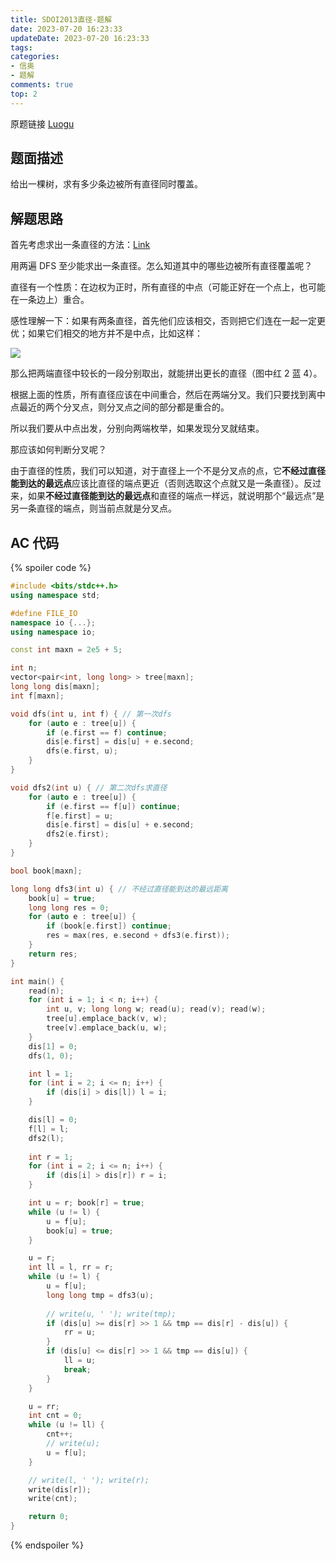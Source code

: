```yaml
---
title: SDOI2013直径-题解
date: 2023-07-20 16:23:33
updateDate: 2023-07-20 16:23:33
tags:
categories:
- 信奥
- 题解
comments: true
top: 2
---
```


原题链接 [Luogu](https://www.luogu.com.cn/problem/P3304)

## 题面描述

给出一棵树，求有多少条边被所有直径同时覆盖。

<!--more-->

## 解题思路

首先考虑求出一条直径的方法：[Link](https://oi-wiki.org/graph/tree-diameter/)

用两遍 DFS 至少能求出一条直径。怎么知道其中的哪些边被所有直径覆盖呢？

直径有一个性质：在边权为正时，所有直径的中点（可能正好在一个点上，也可能在一条边上）重合。

感性理解一下：如果有两条直径，首先他们应该相交，否则把它们连在一起一定更优；如果它们相交的地方并不是中点，比如这样：

![](/images/直径相交.png)

那么把两端直径中较长的一段分别取出，就能拼出更长的直径（图中红 2 蓝 4）。

根据上面的性质，所有直径应该在中间重合，然后在两端分叉。我们只要找到离中点最近的两个分叉点，则分叉点之间的部分都是重合的。

所以我们要从中点出发，分别向两端枚举，如果发现分叉就结束。

那应该如何判断分叉呢？

由于直径的性质，我们可以知道，对于直径上一个不是分叉点的点，它**不经过直径能到达的最远点**应该比直径的端点更近（否则选取这个点就又是一条直径）。反过来，如果**不经过直径能到达的最远点**和直径的端点一样远，就说明那个“最远点”是另一条直径的端点，则当前点就是分叉点。

## AC 代码

{% spoiler code %}

```cpp
#include <bits/stdc++.h>
using namespace std;

#define FILE_IO
namespace io {...};
using namespace io;

const int maxn = 2e5 + 5;

int n;
vector<pair<int, long long> > tree[maxn];
long long dis[maxn];
int f[maxn];

void dfs(int u, int f) { // 第一次dfs
    for (auto e : tree[u]) {
        if (e.first == f) continue;
        dis[e.first] = dis[u] + e.second;
        dfs(e.first, u);
    }
}

void dfs2(int u) { // 第二次dfs求直径
    for (auto e : tree[u]) {
        if (e.first == f[u]) continue;
        f[e.first] = u;
        dis[e.first] = dis[u] + e.second;
        dfs2(e.first);
    }
}

bool book[maxn];

long long dfs3(int u) { // 不经过直径能到达的最远距离
    book[u] = true;
    long long res = 0;
    for (auto e : tree[u]) {
        if (book[e.first]) continue;
        res = max(res, e.second + dfs3(e.first));
    }
    return res;
} 

int main() {
    read(n);
    for (int i = 1; i < n; i++) {
        int u, v; long long w; read(u); read(v); read(w);
        tree[u].emplace_back(v, w);
        tree[v].emplace_back(u, w);
    }
    dis[1] = 0;
    dfs(1, 0);

    int l = 1;
    for (int i = 2; i <= n; i++) {
        if (dis[i] > dis[l]) l = i;
    }

    dis[l] = 0;
    f[l] = l;
    dfs2(l);
    
    int r = 1;
    for (int i = 2; i <= n; i++) {
        if (dis[i] > dis[r]) r = i;
    }

    int u = r; book[r] = true;
    while (u != l) {
        u = f[u];
        book[u] = true;
    }

    u = r;
    int ll = l, rr = r;
    while (u != l) {
        u = f[u];
        long long tmp = dfs3(u);
        
        // write(u, ' '); write(tmp);
        if (dis[u] >= dis[r] >> 1 && tmp == dis[r] - dis[u]) {
            rr = u;
        }
        if (dis[u] <= dis[r] >> 1 && tmp == dis[u]) {
            ll = u;
            break;
        }
    }

    u = rr;
    int cnt = 0;
    while (u != ll) {
        cnt++;
        // write(u);
        u = f[u];
    }

    // write(l, ' '); write(r);
    write(dis[r]);
    write(cnt);

    return 0;
}
```

{% endspoiler %}
